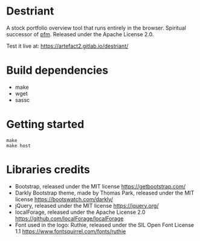 Destriant
=========

A stock portfolio overview tool that runs entirely in the
browser. Spiritual successor of
[pfm](https://github.com/Artefact2/pfm). Released under the Apache
License 2.0.

Test it live at: <https://artefact2.gitlab.io/destriant/>

Build dependencies
==================

* make
* wget
* sassc

Getting started
===============

~~~
make
make host
~~~

Libraries credits
=================

* Bootstrap, released under the MIT license <https://getbootstrap.com/>
* Darkly Bootstrap theme, made by Thomas Park, released under the MIT license <https://bootswatch.com/darkly/>
* jQuery, released under the MIT license <https://jquery.org/>
* localForage, released under the Apache License 2.0 <https://github.com/localForage/localForage>
* Font used in the logo: Ruthie, released under the SIL Open Font License 1.1 <https://www.fontsquirrel.com/fonts/ruthie>

